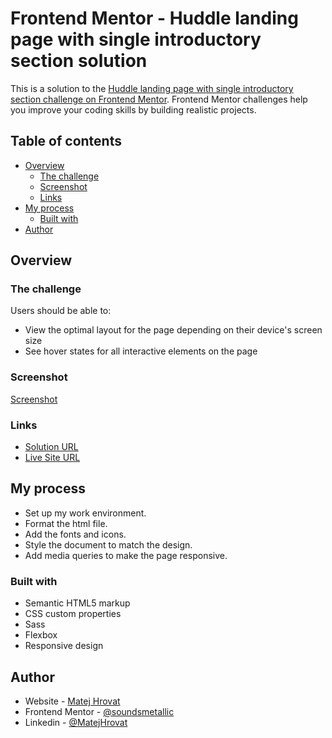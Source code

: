 # Frontend Mentor - Huddle landing page with single introductory section solution

This is a solution to the [Huddle landing page with single introductory section challenge on Frontend Mentor](https://www.frontendmentor.io/challenges/huddle-landing-page-with-a-single-introductory-section-B_2Wvxgi0). Frontend Mentor challenges help you improve your coding skills by building realistic projects. 

## Table of contents

- [Overview](#overview)
  - [The challenge](#the-challenge)
  - [Screenshot](#screenshot)
  - [Links](#links)
- [My process](#my-process)
  - [Built with](#built-with)
- [Author](#author)

## Overview

### The challenge

Users should be able to:

- View the optimal layout for the page depending on their device's screen size
- See hover states for all interactive elements on the page

### Screenshot

[Screenshot](./huddle_landing_page_screenshot.png)

### Links

- [Solution URL](https://github.com/soundsmetallic/huddle_landing_page)
- [Live Site URL](https://soundsmetallic.github.io/huddle_landing_page/)

## My process

- Set up my work environment.
- Format the html file.
- Add the fonts and icons.
- Style the document to match the design.
- Add media queries to make the page responsive.

### Built with

- Semantic HTML5 markup
- CSS custom properties
- Sass
- Flexbox
- Responsive design

## Author

- Website - [Matej Hrovat](https://www.matejhrovat.com)
- Frontend Mentor - [@soundsmetallic](https://www.frontendmentor.io/profile/soundsmetallic)
- Linkedin - [@MatejHrovat](https://www.linkedin.com/in/matej-hrovat-9431a6272/)